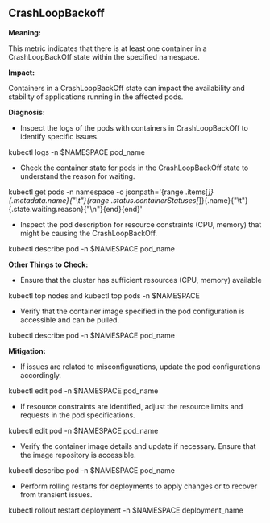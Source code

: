 ## CrashLoopBackoff

**Meaning:**

This metric indicates that there is at least one container in a CrashLoopBackOff state within the specified namespace.

**Impact:**

Containers in a CrashLoopBackOff state can impact the availability and stability of applications running in the affected pods.

**Diagnosis:**

- Inspect the logs of the pods with containers in CrashLoopBackOff to identify specific issues.

kubectl logs -n $NAMESPACE pod_name

- Check the container state for pods in the CrashLoopBackOff state to understand the reason for waiting.

kubectl get pods -n namespace -o jsonpath='{range .items[*]}{.metadata.name}{"\t"}{range .status.containerStatuses[*]}{.name}{"\t"}{.state.waiting.reason}{"\n"}{end}{end}'

- Inspect the pod description for resource constraints (CPU, memory) that might be causing the CrashLoopBackOff.

kubectl describe pod -n $NAMESPACE pod_name

**Other Things to Check:**

- Ensure that the cluster has sufficient resources (CPU, memory) available

kubectl top nodes and kubectl top pods -n $NAMESPACE

- Verify that the container image specified in the pod configuration is accessible and can be pulled.

kubectl describe pod -n $NAMESPACE pod_name

**Mitigation:**

- If issues are related to misconfigurations, update the pod configurations accordingly.

kubectl edit pod -n $NAMESPACE pod_name

- If resource constraints are identified, adjust the resource limits and requests in the pod specifications.

kubectl edit pod -n $NAMESPACE pod_name

- Verify the container image details and update if necessary. Ensure that the image repository is accessible.

kubectl describe pod -n $NAMESPACE pod_name

- Perform rolling restarts for deployments to apply changes or to recover from transient issues.

kubectl rollout restart deployment -n $NAMESPACE deployment_name

